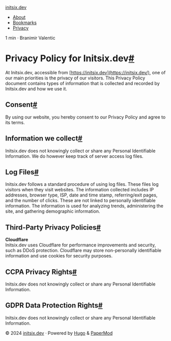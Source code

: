 [initsix.dev](https://initsix.dev/ "initsix.dev (Alt + H)")

* [About](https://initsix.dev/about/ "About")
* [Bookmarks](https://initsix.dev/bookmarks/ "Bookmarks")
* [Privacy](https://initsix.dev/privacy/ "Privacy")

1 min · Branimir Valentic

Privacy Policy for Initsix.dev[#](#privacy-policy-for-initsixdev)
=================================================================

At Initsix.dev, accessible from [https://initsix.dev](https://initsix.dev/), one of our main priorities is the privacy of our visitors. This Privacy Policy document contains types of information that is collected and recorded by Initsix.dev and how we use it.

Consent[#](#consent)
--------------------

By using our website, you hereby consent to our Privacy Policy and agree to its terms.

Information we collect[#](#information-we-collect)
--------------------------------------------------

Initsix.dev does not knowingly collect or share any Personal Identifiable Information. We do however keep track of server access log files.

Log Files[#](#log-files)
------------------------

Initsix.dev follows a standard procedure of using log files. These files log visitors when they visit websites. The information collected includes IP addresses, browser type, ISP, date and time stamp, referring/exit pages, and the number of clicks. These are not linked to personally identifiable information. The information is used for analyzing trends, administering the site, and gathering demographic information.

Third-Party Privacy Policies[#](#third-party-privacy-policies)
--------------------------------------------------------------

**Cloudflare**  
Initsix.dev uses Cloudflare for performance improvements and security, such as DDoS protection. Cloudflare may store non-personally identifiable information and use cookies for security purposes.

CCPA Privacy Rights[#](#ccpa-privacy-rights)
--------------------------------------------

Initsix.dev does not knowingly collect or share any Personal Identifiable Information.

GDPR Data Protection Rights[#](#gdpr-data-protection-rights)
------------------------------------------------------------

Initsix.dev does not knowingly collect or share any Personal Identifiable Information.

© 2024 [initsix.dev](https://initsix.dev/) · Powered by [Hugo](https://gohugo.io/) & [PaperMod](https://github.com/adityatelange/hugo-PaperMod/)

[](#top "Go to Top (Alt + G)")
